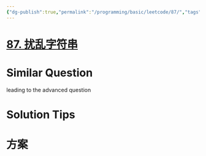 ```yaml
---
{"dg-publish":true,"permalink":"/programming/basic/leetcode/87/","tags":["leetcode/unsolved","leetcode/tree/traversal","leetcode/dp"]}
---
```



# [87. 扰乱字符串](https://leetcode.cn/problems/scramble-string/)

# Similar Question

leading to the advanced question

# Solution Tips

# 方案
